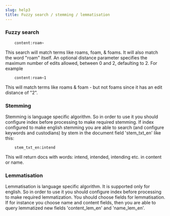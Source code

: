 ```yaml
---
slug: help3
title: Fuzzy search / stemming / lemmatisation
---
```


### Fuzzy search
```
    content:roam~
```
This search will match terms like roams, foam, & foams. It will also match the word "roam" itself.
An optional distance parameter specifies the maximum number of edits allowed, between 0 and 2, defaulting to 2. For example

```
    content:roam~1
```
This will match terms like roams & foam - but not foams since it has an edit distance of "2".


### Stemming

Stemming is language specific algorithm. So in order to use it you should configure index before processing to make required stemming.
If index configured to make english stemming you are able to search (and configure keywords and custodians)
by stem in the document field 'stem_txt_en' like this:
```
    stem_txt_en:intend
```
This will return docs with words: intend, intended, intending etc. in content or name.

### Lemmatisation

Lemmatisation is language specific algorithm. It is supported only for english.
So in order to use it you should configure index before processing to make required lemmatization.
You should choose fields for lemmatisation. If for instance you choose name and content fields,
then you are able to query lemmatized new fields 'content_lem_en' and 'name_lem_en'.
